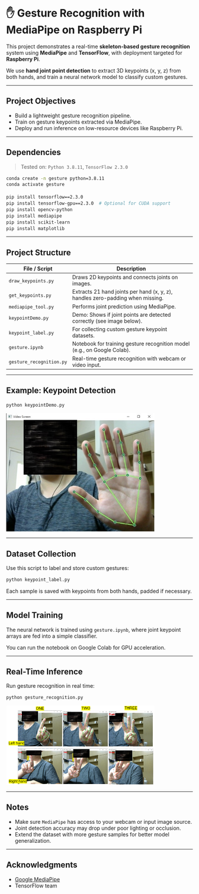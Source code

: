 
# ✋ Gesture Recognition with MediaPipe on Raspberry Pi

This project demonstrates a real-time **skeleton-based gesture recognition** system using **MediaPipe** and **TensorFlow**, with deployment targeted for **Raspberry Pi**.

We use **hand joint point detection** to extract 3D keypoints (x, y, z) from both hands, and train a neural network model to classify custom gestures.

---

##  Project Objectives

- Build a lightweight gesture recognition pipeline.
- Train on gesture keypoints extracted via MediaPipe.
- Deploy and run inference on low-resource devices like Raspberry Pi.

---

##  Dependencies

> Tested on: `Python 3.8.11`, `TensorFlow 2.3.0`

```bash
conda create -n gesture python=3.8.11
conda activate gesture

pip install tensorflow==2.3.0
pip install tensorflow-gpu==2.3.0  # Optional for CUDA support
pip install opencv-python
pip install mediapipe
pip install scikit-learn
pip install matplotlib
```

---

##  Project Structure

| File / Script             | Description |
|--------------------------|-------------|
| `draw_keypoints.py`      | Draws 2D keypoints and connects joints on images. |
| `get_keypoints.py`       | Extracts 21 hand joints per hand (x, y, z), handles zero-padding when missing. |
| `mediapipe_tool.py`      | Performs joint prediction using MediaPipe. |
| `keypointDemo.py`        | Demo: Shows if joint points are detected correctly (see image below). |
| `keypoint_label.py`      | For collecting custom gesture keypoint datasets. |
| `gesture.ipynb`          | Notebook for training gesture recognition model (e.g., on Google Colab). |
| `gesture_recognition.py` | Real-time gesture recognition with webcam or video input. |

---

##  Example: Keypoint Detection

```bash
python keypointDemo.py
```

<img src="./readme_img/keydemo.jpg" width="400"/>

---

##  Dataset Collection

Use this script to label and store custom gestures:

```bash
python keypoint_label.py
```

Each sample is saved with keypoints from both hands, padded if necessary.

---

##  Model Training

The neural network is trained using `gesture.ipynb`, where joint keypoint arrays are fed into a simple classifier.

You can run the notebook on Google Colab for GPU acceleration.

---

##  Real-Time Inference

Run gesture recognition in real time:

```bash
python gesture_recognition.py
```

<img src="./readme_img/result.png" width="400"/>

---

##  Notes

- Make sure `MediaPipe` has access to your webcam or input image source.
- Joint detection accuracy may drop under poor lighting or occlusion.
- Extend the dataset with more gesture samples for better model generalization.

---

##  Acknowledgments

- [Google MediaPipe](https://github.com/google/mediapipe)
- TensorFlow team
